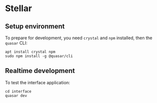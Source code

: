 # Stellar

## Setup environment

To prepare for development, you need `crystal` and `npm` installed, then the `quasar` CLI:

```
apt install crystal npm
sudo npm install -g @quasar/cli
```

## Realtime development

To test the interface application:

```
cd interface
quasar dev
```